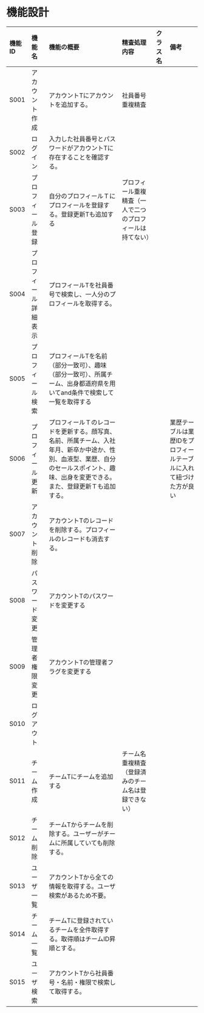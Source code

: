 # 機能設計

| 機能ID | 機能名 | 機能の概要 | 精査処理内容 | クラス名 | 備考 |
|:-------|:-------|:-------|:-------|:-------|:-------|
| S001 | アカウント作成 | アカウントTにアカウントを追加する。 | 社員番号重複精査 |  |  |
| S002 | ログイン | 入力した社員番号とパスワードがアカウントTに存在することを確認する。 |  |  |  |
| S003 | プロフィール登録 | 自分のプロフィールＴにプロフィールを登録する。登録更新Tも追加する | プロフィール重複精査（一人で二つのプロフィールは持てない） |  |  |
| S004 | プロフィール詳細表示 | プロフィールTを社員番号で検索し、一人分のプロフィールを取得する。 |  |  |  |
| S005 | プロフィール検索 | プロフィールTを名前（部分一致可）、趣味（部分一致可）、所属チーム、出身都道府県を用いてand条件で検索して一覧を取得する |  |  |  |
| S006 | プロフィール更新 | プロフィールＴのレコードを更新する。顔写真、名前、所属チーム、入社年月、新卒か中途か、性別、血液型、業歴、自分のセールスポイント、趣味、出身を変更できる。また、登録更新Ｔも追加する。 |  |  | 業歴テーブルは業歴IDをプロフィールテーブルに入れて紐づけた方が良い |
| S007 | アカウント削除 | アカウントTのレコードを削除する。プロフィールのレコードも消去する。 |  |  |  |
| S008 | パスワード変更 | アカウントTのパスワードを変更する |  |  |  |
| S009 | 管理者権限変更 | アカウントTの管理者フラグを変更する |  |  |  |
| S010 | ログアウト |  |  |  |  |
| S011 | チーム作成 | チームTにチームを追加する | チーム名重複精査（登録済みのチーム名は登録できない） |  |  |
| S012 | チーム削除 | チームTからチームを削除する。ユーザーがチームに所属していても削除する。 |  |  |  |
| S013 | ユーザ一覧 | アカウントTから全ての情報を取得する。ユーザ検索があるため不要。 |  |  |  |
| S014 | チーム一覧 | チームTに登録されているチームを全件取得する。取得順はチームID昇順とする。 |  |  |  |
| S015 | ユーザ検索 | アカウントTから社員番号・名前・権限で検索して取得する。 |  |  |  |
